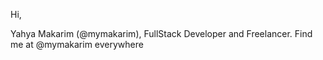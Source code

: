 Hi,

Yahya Makarim (@mymakarim), FullStack Developer and Freelancer.
Find me at @mymakarim everywhere
